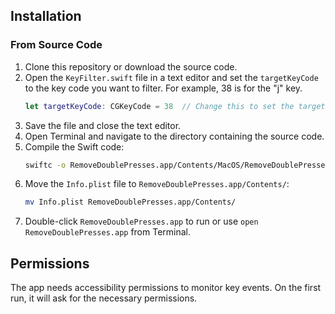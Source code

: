 ## Installation

### From Source Code

1. Clone this repository or download the source code.
2. Open the `KeyFilter.swift` file in a text editor and set the `targetKeyCode` to the key code you want to filter. For example, 38 is for the "j" key.
    ```swift
    let targetKeyCode: CGKeyCode = 38  // Change this to set the targeted key. 38 is for "j"
    ```
3. Save the file and close the text editor.
4. Open Terminal and navigate to the directory containing the source code.
5. Compile the Swift code:
    ```bash
    swiftc -o RemoveDoublePresses.app/Contents/MacOS/RemoveDoublePresses KeyFilter.swift
    ```
6. Move the `Info.plist` file to `RemoveDoublePresses.app/Contents/`:
    ```bash
    mv Info.plist RemoveDoublePresses.app/Contents/
    ```
7. Double-click `RemoveDoublePresses.app` to run or use `open RemoveDoublePresses.app` from Terminal.

## Permissions

The app needs accessibility permissions to monitor key events. On the first run, it will ask for the necessary permissions.
